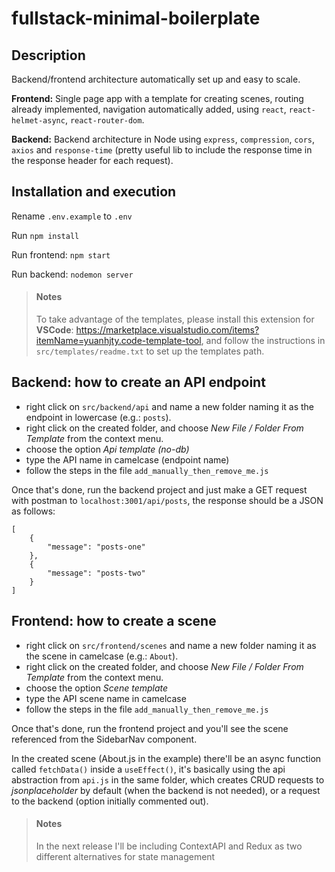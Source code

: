 # fullstack-minimal-boilerplate

## Description ##

Backend/frontend architecture automatically set up and easy to scale.

**Frontend:** Single page app with a template for creating scenes, routing already implemented, navigation automatically added, using ```react```, ```react-helmet-async```, ```react-router-dom```.

**Backend:** Backend architecture in Node using ```express```, ```compression```, ```cors```, ```axios``` and ```response-time``` (pretty useful lib to include the response time in the response header for each request).

## Installation and execution ##

Rename ```.env.example``` to ```.env```

Run ```npm install```

Run frontend: ```npm start```

Run backend: ```nodemon server```

> ####  Notes
> To take advantage of the templates, please install this extension for **VSCode**: https://marketplace.visualstudio.com/items?itemName=yuanhjty.code-template-tool, and follow the instructions in ```src/templates/readme.txt``` to set up the templates path.

## Backend: how to create an API endpoint ##

* right click on ```src/backend/api``` and name a new folder naming it as the endpoint in lowercase (e.g.: ```posts```).
* right click on the created folder, and choose *New File / Folder From Template* from the context menu.
* choose the option *Api template (no-db)*
* type the API name in camelcase (endpoint name)
* follow the steps in the file ```add_manually_then_remove_me.js```

Once that's done, run the backend project and just make a GET request with postman to ```localhost:3001/api/posts```, the response should be a JSON as follows:
```
[
    {
        "message": "posts-one"
    },
    {
        "message": "posts-two"
    }
]
```

## Frontend: how to create a scene ##

* right click on ```src/frontend/scenes``` and name a new folder naming it as the scene in camelcase (e.g.: ```About```).
* right click on the created folder, and choose *New File / Folder From Template* from the context menu.
* choose the option *Scene template*
* type the API scene name in camelcase
* follow the steps in the file ```add_manually_then_remove_me.js```

Once that's done, run the frontend project and you'll see the scene referenced from the SidebarNav component.

In the created scene (About.js in the example) there'll be an async function called ```fetchData()``` inside a ```useEffect()```, it's basically using the api abstraction from ```api.js``` in the same folder, which creates CRUD requests to *jsonplaceholder* by default (when the backend is not needed), or a request to the backend (option initially commented out).

> ####  Notes
> In the next release I'll be including ContextAPI and Redux as two different alternatives for state management
